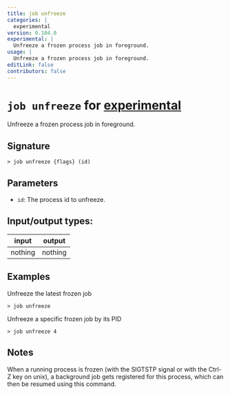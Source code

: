 ```yaml
---
title: job unfreeze
categories: |
  experimental
version: 0.104.0
experimental: |
  Unfreeze a frozen process job in foreground.
usage: |
  Unfreeze a frozen process job in foreground.
editLink: false
contributors: false
---
```

<!-- This file is automatically generated. Please edit the command in https://github.com/nushell/nushell instead. -->

# `job unfreeze` for [experimental](/commands/categories/experimental.md)

<div class='command-title'>Unfreeze a frozen process job in foreground.</div>

## Signature

```> job unfreeze {flags} (id)```

## Parameters

 -  `id`: The process id to unfreeze.


## Input/output types:

| input   | output  |
| ------- | ------- |
| nothing | nothing |
## Examples

Unfreeze the latest frozen job
```nu
> job unfreeze

```

Unfreeze a specific frozen job by its PID
```nu
> job unfreeze 4

```

## Notes
When a running process is frozen (with the SIGTSTP signal or with the Ctrl-Z key on unix),
a background job gets registered for this process, which can then be resumed using this command.